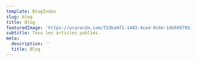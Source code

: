 ```yaml
---
template: BlogIndex
slug: blog
title: Blog
featuredImage: 'https://ucarecdn.com/f2dba9f1-1483-4ced-8c6e-1db6997953c6/'
subtitle: Tous les articles publiés.
meta:
  description: ''
  title: Blog
---
```



